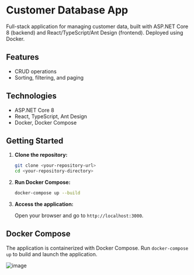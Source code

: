 # Customer Database App

Full-stack application for managing customer data, built with ASP.NET Core 8 (backend) and React/TypeScript/Ant Design (frontend). Deployed using Docker.

## Features

* CRUD operations
* Sorting, filtering, and paging

## Technologies

* ASP.NET Core 8
* React, TypeScript, Ant Design
* Docker, Docker Compose

## Getting Started

1.  **Clone the repository:**

    ```bash
    git clone <your-repository-url>
    cd <your-repository-directory>
    ```

2.  **Run Docker Compose:**

    ```bash
    docker-compose up --build
    ```

3.  **Access the application:**

    Open your browser and go to `http://localhost:3000`.

## Docker Compose

The application is containerized with Docker Compose. Run `docker-compose up` to build and launch the application.

![image](https://github.com/user-attachments/assets/613bbb75-f750-49ce-89ef-63042f01a048)


